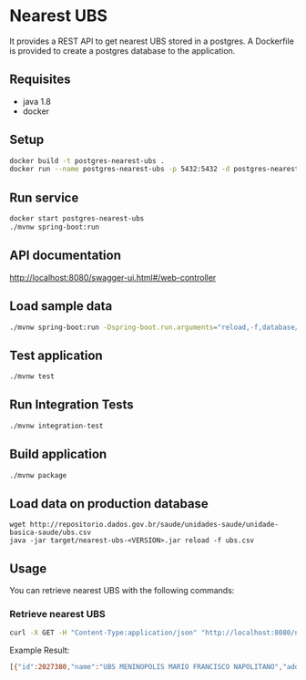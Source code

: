 <!--
title: 'nearest-ubs'
description: 'Locate nearest UBS Web API'
layout: Doc
framework: v1
language: java
authorLink: 'https://github.com/ddiasweb'
authorName: 'Décio Dias'
authorAvatar: 'https://avatars3.githubusercontent.com/u/298960?s=140&v=4'
-->
# Nearest UBS

It provides a REST API to get nearest UBS stored in a postgres. A Dockerfile is provided to create a postgres database to the application.

## Requisites

- java 1.8
- docker

## Setup

```bash
docker build -t postgres-nearest-ubs .
docker run --name postgres-nearest-ubs -p 5432:5432 -d postgres-nearest-ubs
```

## Run service

```bash
docker start postgres-nearest-ubs
./mvnw spring-boot:run
```

## API documentation

[http://localhost:8080/swagger-ui.html#/web-controller](http://localhost:8080/swagger-ui.html#/web-controller)


## Load sample data

```bash
./mvnw spring-boot:run -Dspring-boot.run.arguments="reload,-f,database/ubs-sample.csv"
```

## Test application

```bash
./mvnw test
```

## Run Integration Tests

```bash
./mvnw integration-test
```

## Build application

```bash
./mvnw package
```

## Load data on production database
```
wget http://repositorio.dados.gov.br/saude/unidades-saude/unidade-basica-saude/ubs.csv
java -jar target/nearest-ubs-<VERSION>.jar reload -f ubs.csv
```

## Usage

You can retrieve nearest UBS with the following commands:

### Retrieve nearest UBS

```bash
curl -X GET -H "Content-Type:application/json" "http://localhost:8080/nearest?location=-23.591210,-46.686830&radius=5000"
```

Example Result:

```bash
[{"id":2027380,"name":"UBS MENINOPOLIS MARIO FRANCISCO NAPOLITANO","address":"RUA OSCAR GOMES CARDIM","city":"São Paulo","phone":"1150961058","geocode":{"long":-46.687686920166016,"lat":-23.620895385742188},"scores":{"scores_size":2,"scores_adaptation_for_seniors":1,"scores_medical_equipament":1,"scores_medicine":2}}]
```
